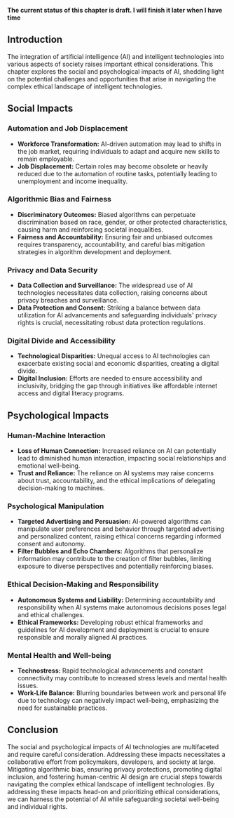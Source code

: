 **The current status of this chapter is draft. I will finish it later when I have time**

Introduction
------------

The integration of artificial intelligence (AI) and intelligent technologies into various aspects of society raises important ethical considerations. This chapter explores the social and psychological impacts of AI, shedding light on the potential challenges and opportunities that arise in navigating the complex ethical landscape of intelligent technologies.

Social Impacts
--------------

### Automation and Job Displacement

* **Workforce Transformation:** AI-driven automation may lead to shifts in the job market, requiring individuals to adapt and acquire new skills to remain employable.
* **Job Displacement:** Certain roles may become obsolete or heavily reduced due to the automation of routine tasks, potentially leading to unemployment and income inequality.

### Algorithmic Bias and Fairness

* **Discriminatory Outcomes:** Biased algorithms can perpetuate discrimination based on race, gender, or other protected characteristics, causing harm and reinforcing societal inequalities.
* **Fairness and Accountability:** Ensuring fair and unbiased outcomes requires transparency, accountability, and careful bias mitigation strategies in algorithm development and deployment.

### Privacy and Data Security

* **Data Collection and Surveillance:** The widespread use of AI technologies necessitates data collection, raising concerns about privacy breaches and surveillance.
* **Data Protection and Consent:** Striking a balance between data utilization for AI advancements and safeguarding individuals' privacy rights is crucial, necessitating robust data protection regulations.

### Digital Divide and Accessibility

* **Technological Disparities:** Unequal access to AI technologies can exacerbate existing social and economic disparities, creating a digital divide.
* **Digital Inclusion:** Efforts are needed to ensure accessibility and inclusivity, bridging the gap through initiatives like affordable internet access and digital literacy programs.

Psychological Impacts
---------------------

### Human-Machine Interaction

* **Loss of Human Connection:** Increased reliance on AI can potentially lead to diminished human interaction, impacting social relationships and emotional well-being.
* **Trust and Reliance:** The reliance on AI systems may raise concerns about trust, accountability, and the ethical implications of delegating decision-making to machines.

### Psychological Manipulation

* **Targeted Advertising and Persuasion:** AI-powered algorithms can manipulate user preferences and behavior through targeted advertising and personalized content, raising ethical concerns regarding informed consent and autonomy.
* **Filter Bubbles and Echo Chambers:** Algorithms that personalize information may contribute to the creation of filter bubbles, limiting exposure to diverse perspectives and potentially reinforcing biases.

### Ethical Decision-Making and Responsibility

* **Autonomous Systems and Liability:** Determining accountability and responsibility when AI systems make autonomous decisions poses legal and ethical challenges.
* **Ethical Frameworks:** Developing robust ethical frameworks and guidelines for AI development and deployment is crucial to ensure responsible and morally aligned AI practices.

### Mental Health and Well-being

* **Technostress:** Rapid technological advancements and constant connectivity may contribute to increased stress levels and mental health issues.
* **Work-Life Balance:** Blurring boundaries between work and personal life due to technology can negatively impact well-being, emphasizing the need for sustainable practices.

Conclusion
----------

The social and psychological impacts of AI technologies are multifaceted and require careful consideration. Addressing these impacts necessitates a collaborative effort from policymakers, developers, and society at large. Mitigating algorithmic bias, ensuring privacy protections, promoting digital inclusion, and fostering human-centric AI design are crucial steps towards navigating the complex ethical landscape of intelligent technologies. By addressing these impacts head-on and prioritizing ethical considerations, we can harness the potential of AI while safeguarding societal well-being and individual rights.
